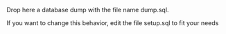 Drop here a database dump with the file name dump.sql.

If you want to change this behavior, edit the file setup.sql
to fit your needs
